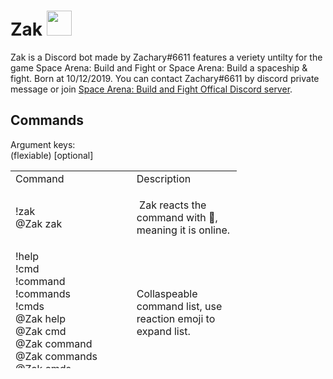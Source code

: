# Zak <img src="https://cdn.discordapp.com/attachments/424034780200566785/723214083007971449/zak.png" width="40" height="40" />
Zak is a Discord bot made by Zachary#6611 features a veriety untilty for the game Space Arena: Build and Fight or Space Arena: Build a spaceship & fight. Born at 10/12/2019. You can contact Zachary#6611 by discord private message or join <a href="http://discord.gg/spacearena">Space Arena: Build and Fight Offical Discord server</a>.
## Commands
Argument keys:<br />
(flexiable) [optional]
<table style="height: 316px;" width="478">
<tbody>
<tr style="height: 21px;">
<td style="width: 152px; height: 21px;">Command</td>
<td style="width: 152px; height: 21px;">Description</td>
</tr>
<tr style="height: 61px;">
<td style="width: 152px; height: 61px;">!zak <br />@Zak zak</td>
<td style="width: 152px; height: 61px;">
<p>&nbsp;Zak reacts the command with&nbsp;<span>👋, meaning it is online.</span></p>
</td>
</tr>
<tr style="height: 61px;">
<td style="width: 152px; height: 61px;">!help <br />!cmd<br />!command<br />!commands<br />!cmds<br />@Zak help<br />@Zak cmd<br />@Zak command<br />@Zak commands<br />@Zak cmds</td>
<td style="width: 152px; height: 61px;">Collaspeable command list, use reaction emoji to expand list.</td>
</tr>
<tr style="height: 121px;">
<td style="width: 152px; height: 121px;">!build (shipname)<br />!b (shipname)<br />@Zak build (shipname)<br />@Zak b&nbsp;(shipname)</td>
<td style="width: 152px; height: 121px;">Shows ship builds include create date, author, description with upvote / downvote likeness, use reaction emoji to upvote / downvote or select different build.</td>
</tr>
<tr style="height: 121px;">
<td style="width: 152px; height: 121px;">!index [shipname]<br />!i [shipname]<br />@Zak index [shipname]<br />@Zak i [shipname]</td>
<td style="width: 152px; height: 121px;">Show how many builds for corresponding build, provide ship name for focused search is optional.</td>
</tr>
<tr style="height: 121px;">
<td style="width: 152px; height: 121px;">!submit&nbsp;(shipname) [, description] (1/2 build image url or attachment)<br />!submitbuild (shipname) [, description] (1/2 build image url or attachment)<br />@Zak submit (shipname) [, description] (1/2 build image url or attachment)<br />@Zak submitbuild&nbsp;(shipname) [, description] (1/2 build image url or attachment)</td>
<td style="width: 152px; height: 121px;"></td>
</tr>
<tr style="height: 61px;">
<td style="width: 152px; height: 61px;">!info (ship/module name) [vs ship/module name]<br />@Zak info (ship/module name) [vs ship/module name]</td>
<td style="width: 152px; height: 61px;">&nbsp;</td>
</tr>
<tr style="height: 61px;">
<td style="width: 152px; height: 61px;">!unlock (ship/module name)<br />@Zak unlock&nbsp;(ship/module name)</td>
<td style="width: 152px; height: 61px;">&nbsp;</td>
</tr>
<tr style="height: 61px;">
<td style="width: 152px; height: 61px;">!cost (ship/module name)<br />@Zak cost&nbsp;(ship/module name)</td>
<td style="width: 152px; height: 61px;">&nbsp;</td>
</tr>
<tr style="height: 121px;">
<td style="width: 152px; height: 121px;">!cell (shipname)<br />!cells (shipname)<br />!layout (shipname)<br />@Zak cell (shipname)<br />@Zak cells (shipname)<br />@Zak layout (shipname)</td>
<td style="width: 152px; height: 121px;">&nbsp;</td>
</tr>
<tr style="height: 61px;">
<td style="width: 152px; height: 61px;">!sector (number),(number)<br />@Zak sector (number),(number)</td>
<td style="width: 152px; height: 61px;">&nbsp;</td>
</tr>
<tr style="height: 61px;">
<td style="width: 152px; height: 61px;">!power (number of module) (modulename) [, number of module] [modulename]...<br />@Zak power</td>
<td style="width: 152px; height: 61px;">&nbsp;</td>
</tr>
<tr style="height: 61px;">
<td style="width: 152px; height: 61px;">!ship <br />@Zak ship</td>
<td style="width: 152px; height: 61px;">&nbsp;</td>
</tr>
<tr style="height: 61px;">
<td style="width: 152px; height: 61px;">!weapon <br />!weap <br />@Zak weapon <br />@Zak weap</td>
<td style="width: 152px; height: 61px;">&nbsp;</td>
</tr>
<tr style="height: 61px;">
<td style="width: 152px; height: 61px;">!guide <br />@Zak guide</td>
<td style="width: 152px; height: 61px;">&nbsp;</td>
</tr>
<tr style="height: 21px;">
<td style="width: 152px; height: 21px;">!upgrade <br />!upg <br />@Zak upgrade</td>
<td style="width: 152px; height: 21px;">&nbsp;</td>
</tr>
<tr style="height: 21px;">
<td style="width: 152px; height: 21px;">!mod <br />@Zak mod</td>
<td style="width: 152px; height: 21px;">&nbsp;</td>
</tr>
<tr style="height: 21px;">
<td style="width: 152px; height: 21px;">!cou <br />@Zak cou</td>
<td style="width: 152px; height: 21px;">&nbsp;</td>
</tr>
<tr style="height: 21px;">
<td style="width: 152px; height: 21px;">!combo <br />@Zak combo</td>
<td style="width: 152px; height: 21px;">&nbsp;</td>
</tr>
<tr style="height: 21px;">
<td style="width: 152px; height: 21px;">!shipupg <br />@Zak shipupg</td>
<td style="width: 152px; height: 21px;">&nbsp;</td>
</tr>
<tr style="height: 21px;">
<td style="width: 152px; height: 21px;">!time <br />@Zak time</td>
<td style="width: 152px; height: 21px;">&nbsp;</td>
</tr>
<tr style="height: 21px;">
<td style="width: 152px; height: 21px;">!wiki (keyword)<br />!wikia (keyword)<br />!w(keyword)<br />@Zak wiki (keyword)<br />@Zak wikia (keyword) <br />@Zak w (keyword)</td>
<td style="width: 152px; height: 21px;">&nbsp;</td>
</tr>
<tr style="height: 21px;">
<td style="width: 152px; height: 21px;">!fact <br />@Zak fact</td>
<td style="width: 152px; height: 21px;">&nbsp;</td>
</tr>
<tr style="height: 21px;">
<td style="width: 152px; height: 21px;">!meme <br />@Zak meme</td>
<td style="width: 152px; height: 21px;">&nbsp;</td>
</tr>
<tr style="height: 21px;">
<td style="width: 152px; height: 21px;">!creator <br />@Zak creator</td>
<td style="width: 152px; height: 21px;">&nbsp;</td>
</tr>
<tr>
<td style="width: 152px;">!profile [discord user mention / your own ingame name / your own support id / your own facebook link]<br />@Zak profile&nbsp;[discord user mention / your own ingame name / your own support id / your own facebook link]</td>
<td style="width: 152px;"></td>
</tr>
<tr style="height: 21px;">
<td style="width: 152px; height: 21px;">!shop (item) x(quantity) (price)celes (image url)<br />@Zak shop</td>
<td style="width: 152px; height: 21px;">&nbsp;</td>
</tr>
<tr style="height: 21px;">
<td style="width: 152px; height: 21px;">!about <br />@Zak about</td>
<td style="width: 152px; height: 21px;">&nbsp;</td>
</tr>
<tr style="height: 21px;">
<td style="width: 152px; height: 21px;">!invite <br />@Zak invite</td>
<td style="width: 152px; height: 21px;">&nbsp;</td>
</tr>
<tr style="height: 21px;">
<td style="width: 152px; height: 21px;">!prefix (prefix)<br />@Zak prefix</td>
<td style="width: 152px; height: 21px;">&nbsp;</td>
</tr>
</tbody>
</table>
